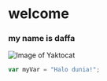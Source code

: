 # welcome
### my name is daffa
![Image of Yaktocat](https://octodex.github.com/images/yaktocat.png)

``` javascript 
var myVar = "Halo dunia!"; 
```
